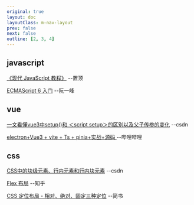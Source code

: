 ```yaml
---
original: true
layout: doc
layoutClass: m-nav-layout
prev: false
next: false
outline: [2, 3, 4]
---
```


<style src="/.vitepress/theme/style/nav.css"></style>

<script setup>
import { NAV_DATA } from '/.vitepress/theme/untils/data';
import { WEB_DATA } from '/.vitepress/theme/untils/navigation_data/web'
</script>

## javascript
[《现代 JavaScript 教程》](https://zh.javascript.info/) --置顶

[ECMAScript 6 入门](https://es6.ruanyifeng.com/#docs/class) --阮一峰

## vue
[一文看懂vue3中setup()和 ＜script setup＞的区别以及父子传参的变化](https://blog.csdn.net/u013505589/article/details/122718376?spm=1001.2014.3001.5502) --csdn

[electron+Vue3 + vite + Ts + pinia+实战+源码 ](https://www.bilibili.com/video/BV1dS4y1y7vd/?vd_source=b8719e53a0544cc942f16429afc45fdc) --哔哩哔哩

## css
[CSS中的块级元素、行内元素和行内块元素](https://blog.csdn.net/swebin/article/details/90405950) --csdn

[Flex 布局](https://zhuanlan.zhihu.com/p/25303493) --知乎

[CSS 定位布局 - 相对、绝对、固定三种定位](https://www.jianshu.com/p/234c14df8c52) --简书

<MNavLinks v-for="{title, items} in WEB_DATA" :title="title" :items="items"/>